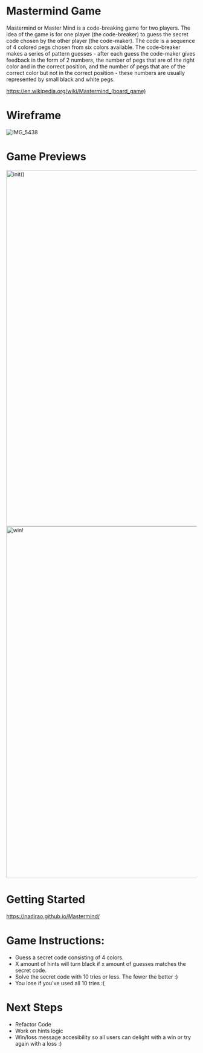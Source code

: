 # Mastermind Game

Mastermind or Master Mind is a code-breaking game for two players. The idea of the game is for one player (the code-breaker) to guess the secret code chosen by the other player (the code-maker). The code is a sequence of 4 colored pegs chosen from six colors available. The code-breaker makes a series of pattern guesses - after each guess the code-maker gives feedback in the form of 2 numbers, the number of pegs that are of the right color and in the correct position, and the number of pegs that are of the correct color but not in the correct position - these numbers are usually represented by small black and white pegs.

https://en.wikipedia.org/wiki/Mastermind_(board_game)


# Wireframe

![IMG_5438](https://user-images.githubusercontent.com/110858421/230780190-2d4a5fd0-1d15-4e75-a95b-b1593952cc8c.jpeg)


# Game Previews
<img width="942" alt="init()" src="https://user-images.githubusercontent.com/110858421/230782211-8be9f328-144a-4d47-8c04-c16a85813b28.png">

<img width="931" alt="win!" src="https://user-images.githubusercontent.com/110858421/230782219-4980f9f4-2501-4ab2-be44-19f6e20d19f8.png">


# Getting Started

https://nadirao.github.io/Mastermind/

# Game Instructions: 

- Guess a secret code consisting of 4 colors.
- X amount of hints will turn black if x amount of guesses matches the secret code.
- Solve the secret code with 10 tries or less. The fewer the better :)
- You lose if you've used all 10 tries :(

# Next Steps

- Refactor Code
- Work on hints logic 
- Win/loss message accesibility so all users can delight with a win or try again with a loss :)
